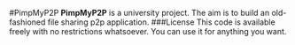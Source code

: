 #PimpMyP2P
**PimpMyP2P** is a university project. The aim is to build an old-fashioned file sharing p2p application.
###License
This code is available freely with no restrictions whatsoever. You can use it for anything you want.
